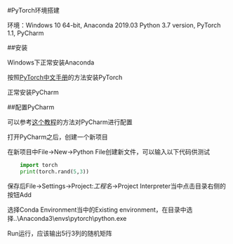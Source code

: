 #PyTorch环境搭建

环境：Windows 10 64-bit, Anaconda 2019.03 Python 3.7 version, PyTorch 1.1, PyCharm

##安装

Windows下正常安装Anaconda

按照[PyTorch中文手册](https://github.com/zergtant/pytorch-handbook "PyTorch中文手册")的方法安装PyTorch

正常安装PyCharm

##配置PyCharm

可以参考[这个教程](https://blog.csdn.net/WJ_MeiMei/article/details/84141521 "这个教程")的方法对PyCharm进行配置

打开PyCharm之后，创建一个新项目

在新项目中File->New->Python File创建新文件，可以输入以下代码供测试

```python
    import torch
    print(torch.rand(5,3))
```

保存后File->Settings->Project:*工程名*->Project Interpreter当中点击目录右侧的按钮Add

选择Conda Environment当中的Existing environment，在目录中选择..\Anaconda3\envs\pytorch\python.exe

Run运行，应该输出5行3列的随机矩阵
